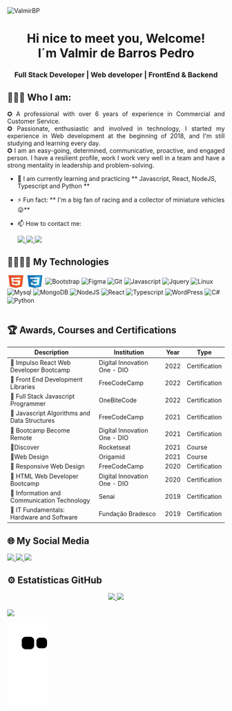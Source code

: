 <p align="left"> <img src="https://komarev.com/ghpvc/?username=ValmirBP&base=500&color=brightgreen" alt="ValmirBP" /> </p>

<h1 align="center">Hi nice to  meet you, Welcome! <br> I´m Valmir de Barros Pedro  </h1>
<h3 align="center"> Full Stack Developer | Web developer | FrontEnd & Backend </h3>

## 🧑🏽‍💻 Who I am:
<div>
    <p align="justify">
      ✪ A professional with over 6 years of experience in Commercial and Customer Service. <br>
      ✪ Passionate, enthusiastic and involved in technology, I started my experience in Web development at the beginning of 2018, and I'm still studying and learning every day. <br>
      ✪ I am an easy-going, determined, communicative, proactive, and engaged person. I have a resilient profile, work
      I work very well in a team and have a strong mentality in leadership and problem-solving.
    </p>

- 🌱 I am currently learning and practicing ** Javascript, React, NodeJS, Typescript and Python **

- ⚡ Fun fact: ** I'm a big fan of racing and a collector of miniature vehicles😜**

- 📫 How to contact me:
  <div>
    <a href="mailto:valmirbarrosca@gmail.com" target="_blank">
      <img src="https://img.shields.io/badge/Gmail-D14836?style=for-the-badge&logo=gmail&logoColor=white">
    </a>
    <a href="https://t.me/+16475504290" target="_blank">
      <img src="https://img.shields.io/badge/Telegram-2CA5E0?style=for-the-badge&logo=telegram&logoColor=white">
    </a>
    <a href="https://wa.me/+16475504290" target="_blank">
      <img src="https://img.shields.io/badge/WhatsApp-25D366?style=for-the-badge&logo=whatsapp&logoColor=white">
    </a>
   </div>
</div>

## 👨🏽‍💻🚀 My Technologies

<div style="display: inline_block">
 <img align="center" title="HTML5" alt="HTML" height="30" width="40" src="https://raw.githubusercontent.com/devicons/devicon/master/icons/html5/html5-original.svg">
  <img align="center" title="CSS3" alt="CSS" height="30" width="40" src="https://raw.githubusercontent.com/devicons/devicon/master/icons/css3/css3-original.svg">
  <img align="center" title="Bootstrap" alt="Bootstrap" height="30" width="40" src="https://cdn.jsdelivr.net/gh/devicons/devicon/icons/bootstrap/bootstrap-original.svg">
  <img align="center" title="Figma" alt="Figma" height="30" width="40" src="https://cdn.jsdelivr.net/gh/devicons/devicon/icons/figma/figma-original.svg">
  <img align="center" title="Git" alt="Git" height="30" width="40" src="https://cdn.jsdelivr.net/gh/devicons/devicon/icons/git/git-original.svg">
  <img align="center" title="Javascript" alt="Javascript" height="30" width="40" src="https://cdn.jsdelivr.net/gh/devicons/devicon/icons/javascript/javascript-original.svg">
  <img align="center" title="Jquery" alt="Jquery" height="30" width="40" src="https://cdn.jsdelivr.net/gh/devicons/devicon/icons/jquery/jquery-original.svg">
  <img align="center" title="Linux" alt="Linux" height="30" width="40" src="https://cdn.jsdelivr.net/gh/devicons/devicon/icons/linux/linux-original.svg">
  <img align="center" title="Mysql" alt="Mysql" height="30" width="40" src="https://cdn.jsdelivr.net/gh/devicons/devicon/icons/mysql/mysql-original.svg">
    <img align="center" title="MongoDB" alt="MongoDB" height="30" width="40" src="https://cdn.jsdelivr.net/gh/devicons/devicon/icons/mongodb/mongodb-original.svg">
  <img align="center" title="NodeJS" alt="NodeJS" height="30" width="40" src="https://cdn.jsdelivr.net/gh/devicons/devicon/icons/nodejs/nodejs-original.svg">
  <img align="center" title="React" alt="React" height="30" width="40" src="https://cdn.jsdelivr.net/gh/devicons/devicon/icons/react/react-original.svg">
  <img align="center" title="Typescript" alt="Typescript" height="30" width="40" src="https://cdn.jsdelivr.net/gh/devicons/devicon/icons/typescript/typescript-original.svg">
  <img align="center" title="WordPress" alt="WordPress" height="30" width="40" src="https://cdn.jsdelivr.net/gh/devicons/devicon/icons/wordpress/wordpress-original.svg" />
  <img align="center" title="C#" alt="C#" height="30" width="40" src="https://cdn.jsdelivr.net/gh/devicons/devicon/icons/csharp/csharp-original.svg">
  <img align="center" title="Python" alt="Python" height="30" width="40" src="https://cdn.jsdelivr.net/gh/devicons/devicon/icons/python/python-original.svg">
</div><br>


## 🏆 Awards, Courses and Certifications

Description | Institution | Year | Type
--------- | --------- | ------ | ------
🏅 Impulso React Web Developer Bootcamp | Digital Innovation One - DIO | 2022 | Certification
🏅 Front End Development Libraries | FreeCodeCamp | 2022 | Certification
🏅 Full Stack Javascript Programmer | OneBiteCode | 2022 | Certification
🏅 Javascript Algorithms and Data Structures | FreeCodeCamp | 2021 | Certification
🏅 Bootcamp Become Remote | Digital Innovation One - DIO | 2021 | Certification
🏅Discover | Rocketseat | 2021 | Course
🏅Web Design | Origamid | 2021 | Course
🏅 Responsive Web Design | FreeCodeCamp | 2020 | Certification
🏅 HTML Web Developer Bootcamp | Digital Innovation One - DIO | 2020 | Certification
🏅 Information and Communication Technology | Senai | 2019 | Certification
🏅 IT Fundamentals: Hardware and Software | Fundação Bradesco | 2019 | Certification

## 🌐 My Social Media

<div>
   <a href="https://www.facebook.com/valmir.barros.169/" target="_blank">
     <img src="https://img.shields.io/badge/Facebook-1877F2?style=for-the-badge&logo=facebook&logoColor=white" target="_blank">
   </a>
   <a href="https://www.instagram.com/valmirbp57/" target="_blank">
     <img src="https://img.shields.io/badge/-Instagram-%23E4405F?style=for-the-badge&logo=instagram&logoColor=white">
   </a>
   <a href="https://www.linkedin.com/in/valmir-barros/" target="_blank">
     <img src="https://img.shields.io/badge/-LinkedIn-%230077B5?style=for-the-badge&logo=linkedin&logoColor=white">
   </a>
</div>

## ⚙️ Estatísticas GitHub

<div align="center">
  <a href="https://github.com/ValmirBP">
  <img height="170em" src="https://github-readme-stats.vercel.app/api?username=ValmirBP&show_icons=true&theme=dark&include_all_commits=true&count_private=true">
  <img height="170em" src="https://github-readme-stats.vercel.app/api/top-langs/?username=ValmirBP&layout=compact&langs_count=7&theme=dark">
</div><br>

<img align="center" src="https://img.shields.io/static/v1?label=DEV&message=Valmir Barros&color=7159c1&style=for-the-badge&logo=ghost"/>


![snake gif](https://github.com/ValmirBP/ValmirBP/blob/output/github-contribution-grid-snake.svg)
